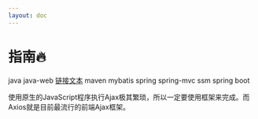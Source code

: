 ```yaml
---
layout: doc
---
```

# 指南🔥

java
java-web
<a href="/docs/guide/java-web/Ajax&Axios.md">链接文本</a>
maven
mybatis
spring
spring-mvc
ssm
spring boot

使用原生的JavaScript程序执行Ajax极其繁琐，所以一定要使用框架来完成。而Axios就是目前最流行的前端Ajax框架。